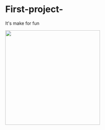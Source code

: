 # First-project-
It's make for fun 
<!DOCTYPE html>
<html lang="en">
  <head>
    <title>image</title>
  </head>
  <body>
    <img src="butterfly.jpg"
    width="300px">
    </body>
    </html>
